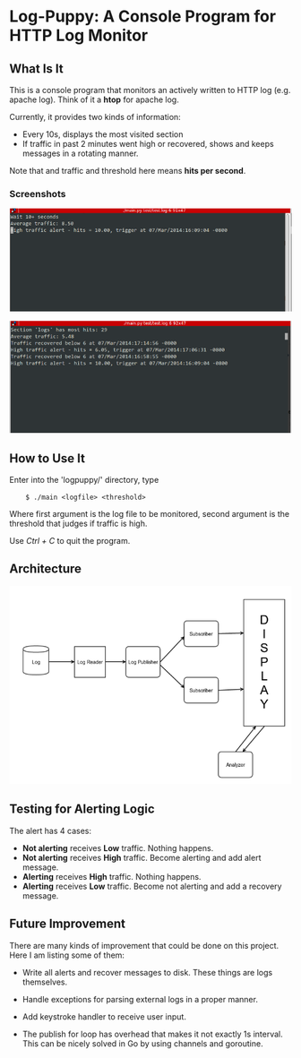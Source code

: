 Log-Puppy: A Console Program for HTTP Log Monitor
======

What Is It
------
This is a console program that monitors an actively written to HTTP log (e.g. apache log). Think of it a **htop** for apache log.

Currently, it provides two kinds of information:

* Every 10s, displays the most visited section
* If traffic in past 2 minutes went high or recovered, shows and keeps messages in a rotating manner.

Note that and traffic and threshold here means **hits per second**.

### Screenshots

![enter image description here][1]

![enter image description here][2]

How to Use It
------
Enter into the 'logpuppy/' directory, type
        
        $ ./main <logfile> <threshold>
        
Where first argument is the log file to be monitored, second argument is the threshold that judges if traffic is high.

Use *Ctrl + C* to quit the program.

Architecture
------
![enter image description here][3]


Testing for Alerting Logic
------

The alert has 4 cases:

* **Not alerting** receives **Low** traffic. Nothing happens.
* **Not alerting** receives **High** traffic. Become alerting and add alert message.
* **Alerting** receives **High** traffic. Nothing happens.
* **Alerting** receives **Low** traffic. Become not alerting and add a recovery message.

Future Improvement
------
There are many kinds of improvement that could be done on this project. Here I am listing some of them:

* Write all alerts and recover messages to disk. These things are logs themselves.
* Handle exceptions for parsing external logs in a proper manner.
* Add keystroke handler to receive user input.
* The publish for loop has overhead that makes it not exactly 1s interval. This can be nicely solved in Go by using channels and goroutine.


  [1]: pictures/Selection_001.png
  [2]: pictures/Selection_002.png
  [3]: pictures/arch.png
